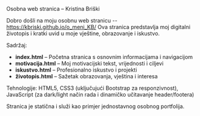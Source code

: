 Osobna web stranica – Kristina Briški

Dobro došli na moju osobnu web stranicu -- https://kbriski.github.io/o_meni_KB/
Ova stranica predstavlja moj digitalni životopis i kratki uvid u moje vještine, obrazovanje i iskustvo.

Sadržaj:

- **index.html** – Početna stranica s osnovnim informacijama i navigacijom
- **motivacija.html** – Moj motivacijski tekst, vrijednosti i ciljevi
- **iskustvo.html** – Profesionalno iskustvo i projekti
- **životopis.html** – Sažetak obrazovanja, vještina i interesa

Tehnologije: HTML5, CSS3 (uključujući Bootstrap za responzivnost), JavaScript (za dark/light način rada i dinamičko učitavanje header/footera)  

Stranica je statična i služi kao primjer jednostavnog osobnog portfolija.



